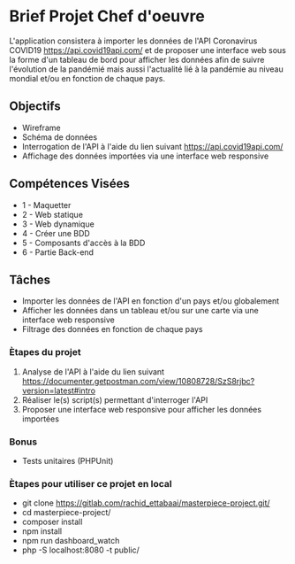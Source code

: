 Brief Projet Chef d'oeuvre
==========================

L'application consistera à importer les données de l'API Coronavirus COVID19 <https://api.covid19api.com/>
et de proposer une interface web sous la forme d'un tableau de bord pour afficher
les données afin de suivre l'évolution de la pandémié mais aussi l'actualité lié à la pandémie  au niveau mondial et/ou en fonction de chaque pays.

## Objectifs

* Wireframe
* Schéma de données
* Interrogation de l'API à l'aide du lien suivant <https://api.covid19api.com/>
* Affichage des données importées via une interface web responsive

## Compétences Visées

* 1 - Maquetter
* 2 - Web statique
* 3 - Web dynamique
* 4 - Créer une BDD
* 5 - Composants d'accès à la BDD
* 6 - Partie Back-end

## Tâches

* Importer les données de l'API en fonction d'un pays et/ou globalement
* Afficher les données dans un tableau et/ou sur une carte via une interface web responsive
* Filtrage des données en fonction de chaque pays

### Ètapes du projet

1. Analyse de l'API à l'aide du lien suivant <https://documenter.getpostman.com/view/10808728/SzS8rjbc?version=latest#intro>
2. Réaliser le(s) script(s) permettant d'interroger l'API
3. Proposer une interface web responsive pour afficher les données importées

### Bonus

* Tests unitaires (PHPUnit)


### Ètapes pour utiliser ce projet en local

* git clone <https://gitlab.com/rachid_ettabaai/masterpiece-project.git/>
* cd masterpiece-project/
* composer install
* npm install
* npm run dashboard_watch
* php -S localhost:8080 -t public/
